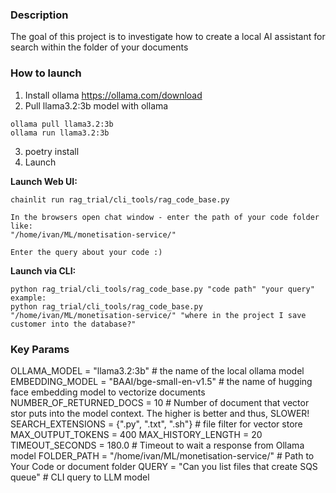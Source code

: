 ### Description
The goal of this project is to investigate how to create a local AI assistant for search
within the folder of your documents

### How to launch
1. Install ollama
https://ollama.com/download
2. Pull llama3.2:3b model with ollama
```
ollama pull llama3.2:3b
ollama run llama3.2:3b 
```
3. poetry install
4. Launch

**Launch Web UI:**

```
chainlit run rag_trial/cli_tools/rag_code_base.py

In the browsers open chat window - enter the path of your code folder like:
"/home/ivan/ML/monetisation-service/"

Enter the query about your code :)
```

**Launch via CLI:**
```
python rag_trial/cli_tools/rag_code_base.py "code path" "your query"
example:
python rag_trial/cli_tools/rag_code_base.py "/home/ivan/ML/monetisation-service/" "where in the project I save customer into the database?"

```

### Key Params
OLLAMA_MODEL = "llama3.2:3b" # the name of the local ollama model
EMBEDDING_MODEL = "BAAI/bge-small-en-v1.5" # the name of hugging face embedding model to vectorize documents
NUMBER_OF_RETURNED_DOCS = 10 # Number of document that vector stor puts into the model context. The higher is better
and thus, SLOWER! 
SEARCH_EXTENSIONS = {".py", ".txt", ".sh"} # file filter for vector store
MAX_OUTPUT_TOKENS = 400
MAX_HISTORY_LENGTH = 20
TIMEOUT_SECONDS = 180.0 # Timeout to wait a response from Ollama model
FOLDER_PATH = "/home/ivan/ML/monetisation-service/" # Path to Your Code or document folder
QUERY = "Can you list files that create SQS queue" # CLI query to LLM model

